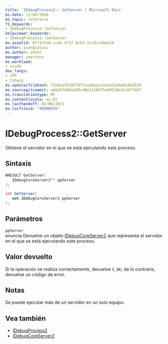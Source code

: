 ```yaml
---
title: 'IDebugProcess2:: GetServer | Microsoft Docs'
ms.date: 11/04/2016
ms.topic: reference
f1_keywords:
- IDebugProcess2::GetServer
helpviewer_keywords:
- IDebugProcess2::GetServer
ms.assetid: 8f73c530-cceb-4f1f-8c63-1cc0ccd4a310
author: acangialosi
ms.author: anthc
manager: jmartens
ms.workload:
- vssdk
dev_langs:
- CPP
- CSharp
ms.openlocfilehash: f3e8a1553d374f7eaddaace3e3a2ad4a0c882b20
ms.sourcegitcommit: ae6d47b09a439cd0e13180f5e89510e3e347fd47
ms.translationtype: MT
ms.contentlocale: es-ES
ms.lasthandoff: 02/08/2021
ms.locfileid: "99890076"
---
```

# <a name="idebugprocess2getserver"></a>IDebugProcess2::GetServer
Obtiene el servidor en el que se está ejecutando este proceso.

## <a name="syntax"></a>Sintaxis

```cpp
HRESULT GetServer( 
   IDebugCoreServer2** ppServer
);
```

```csharp
int GetServer( 
   out IDebugCoreServer2 ppServer
);
```

## <a name="parameters"></a>Parámetros
`ppServer`\
enuncia Devuelve un objeto [IDebugCoreServer2](../../../extensibility/debugger/reference/idebugcoreserver2.md) que representa el servidor en el que se está ejecutando este proceso.

## <a name="return-value"></a>Valor devuelto
 Si la operación se realiza correctamente, devuelve `S_OK`; de lo contrario, devuelve un código de error.

## <a name="remarks"></a>Notas
 Se puede ejecutar más de un servidor en un solo equipo.

## <a name="see-also"></a>Vea también
- [IDebugProcess2](../../../extensibility/debugger/reference/idebugprocess2.md)
- [IDebugCoreServer2](../../../extensibility/debugger/reference/idebugcoreserver2.md)
